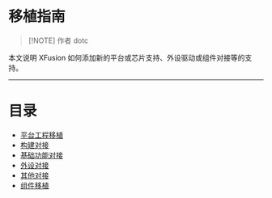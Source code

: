 # 移植指南

> [!NOTE] 作者
> dotc

本文说明 XFusion 如何添加新的平台或芯片支持、外设驱动或组件对接等的支持。

---

# 目录

- [平台工程移植](porting_xfusion_project.md)
- [构建对接](porting_xfusion_build.md)
- [基础功能对接](porting_xfusion_base.md)
- [外设对接](porting_xfusion_hal.md)
- [其他对接](porting_xfusion_others.md)
- [组件移植]()
